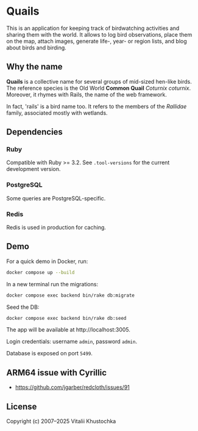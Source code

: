 # Quails

This is an application for keeping track of birdwatching activities and sharing them with the world. It allows to
log bird observations, place them on the map, attach images, generate life-, year- or region lists,
and blog about birds and birding.

## Why the name

**Quails** is a collective name for several groups of mid-sized hen-like birds. The reference species is the Old World
**Common Quail** _Coturnix coturnix_. Moreover, it rhymes with Rails, the name of the web framework. 

In fact, 'rails' is a bird name too. It refers to the members of the 
_Rallidae_ family, associated mostly with wetlands.

## Dependencies

### Ruby 
Compatible with Ruby >= 3.2. See `.tool-versions` for the current development version.

### PostgreSQL 
Some queries are PostgreSQL-specific.

### Redis
Redis is used in production for caching.

## Demo

For a quick demo in Docker, run:

```bash
docker compose up --build
```

In a new terminal run the migrations:

```bash
docker compose exec backend bin/rake db:migrate
```

Seed the DB:

```bash
docker compose exec backend bin/rake db:seed
```

The app will be available at http://localhost:3005. 

Login credentials: username `admin`, password `admin`.

Database is exposed on port `5499`.

## ARM64 issue with Cyrillic

* https://github.com/jgarber/redcloth/issues/91

## License

Copyright (c) 2007–2025 Vitalii Khustochka
